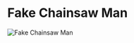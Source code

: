 # Fake Chainsaw Man

![Fake Chainsaw Man](https://static.wikia.nocookie.net/chainsaw-man/images/4/4b/Chainsaw_Man_Doppelganger_holds_off_Falling_Devil.png/revision/latest/scale-to-width-down/324?cb=20230509155948)

